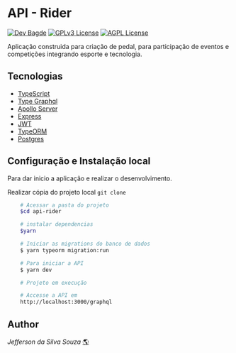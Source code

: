 # API - Rider

[![Dev Bagde](https://img.shields.io/badge/API-developer-sucess)]()
[![GPLv3 License](https://img.shields.io/badge/API-GraphQL-blueviolet)](https://graphql.org/)
[![AGPL License](https://img.shields.io/badge/license-AGPL-blue.svg)](http://www.gnu.org/licenses/agpl-3.0)

Aplicação construida para criação de pedal, para participação de eventos e competições integrando esporte e tecnologia.

## Tecnologias

- [TypeScript](https://www.typescriptlang.org/)
- [Type Graphql](https://typegraphql.com/)
- [Apollo Server](https://www.apollographql.com/docs/apollo-server/)
- [Express](https://expressjs.com/pt-br/)
- [JWT](https://jwt.io/)
- [TypeORM](https://typeorm.io/#/)
- [Postgres](https://www.postgresql.org/)

## Configuração e Instalação local

Para dar inicio a aplicação e realizar o desenvolvimento.

Realizar cópia do projeto local `git clone`

```bash
    # Acessar a pasta do projeto
    $cd api-rider

    # instalar dependencias
    $yarn

    # Iniciar as migrations do banco de dados
    $ yarn typeorm migration:run

    # Para iniciar a API
    $ yarn dev

    # Projeto em execução

    # Accesse a API em
    http://localhost:3000/graphql
```

## Author

_Jefferson da Silva Souza_ [:earth_americas:](https://www.github.com/octokatherine)
